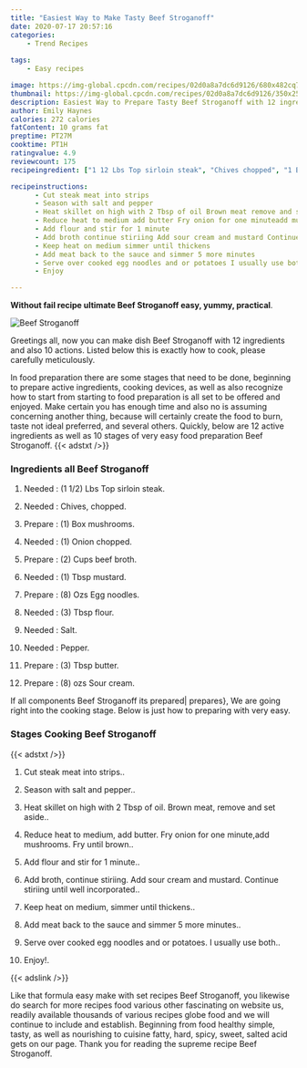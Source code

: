 ```yaml
---
title: "Easiest Way to Make Tasty Beef Stroganoff"
date: 2020-07-17 20:57:16
categories:
    - Trend Recipes
    
tags:
    - Easy recipes

image: https://img-global.cpcdn.com/recipes/02d0a8a7dc6d9126/680x482cq70/beef-stroganoff-recipe-main-photo.jpg
thumbnail: https://img-global.cpcdn.com/recipes/02d0a8a7dc6d9126/350x250cq70/beef-stroganoff-recipe-main-photo.jpg
description: Easiest Way to Prepare Tasty Beef Stroganoff with 12 ingredients and 10 stages of easy cooking.
author: Emily Haynes
calories: 272 calories
fatContent: 10 grams fat
preptime: PT27M
cooktime: PT1H
ratingvalue: 4.9
reviewcount: 175
recipeingredient: ["1 12 Lbs Top sirloin steak", "Chives chopped", "1 Box mushrooms", "1 Onion chopped", "2 Cups beef broth", "1 Tbsp mustard", "8 Ozs Egg noodles", "3 Tbsp flour", "Salt", "Pepper", "3 Tbsp butter", "8 ozs Sour cream"]

recipeinstructions: 
      - Cut steak meat into strips 
      - Season with salt and pepper 
      - Heat skillet on high with 2 Tbsp of oil Brown meat remove and set aside 
      - Reduce heat to medium add butter Fry onion for one minuteadd mushrooms Fry until brown 
      - Add flour and stir for 1 minute 
      - Add broth continue stiriing Add sour cream and mustard Continue stiriing until well incorporated 
      - Keep heat on medium simmer until thickens 
      - Add meat back to the sauce and simmer 5 more minutes 
      - Serve over cooked egg noodles and or potatoes I usually use both 
      - Enjoy

---
```




**Without fail recipe ultimate Beef Stroganoff easy, yummy, practical**. 


![Beef Stroganoff](https://img-global.cpcdn.com/recipes/02d0a8a7dc6d9126/680x482cq70/beef-stroganoff-recipe-main-photo.jpg "Beef Stroganoff")




Greetings all, now you can make dish Beef Stroganoff with 12 ingredients and also 10 actions. Listed below this is exactly how to cook, please carefully meticulously.

In food preparation there are some stages that need to be done, beginning to prepare active ingredients, cooking devices, as well as also recognize how to start from starting to food preparation is all set to be offered and enjoyed. Make certain you has enough time and also no is assuming concerning another thing, because will certainly create the food to burn, taste not ideal preferred, and several others. Quickly, below are 12 active ingredients as well as 10 stages of very easy food preparation Beef Stroganoff.
{{< adstxt />}}

### Ingredients all Beef Stroganoff


1. Needed  : (1 1/2) Lbs Top sirloin steak.

1. Needed  : Chives, chopped.

1. Prepare  : (1) Box mushrooms.

1. Needed  : (1) Onion chopped.

1. Prepare  : (2) Cups beef broth.

1. Needed  : (1) Tbsp mustard.

1. Prepare  : (8) Ozs Egg noodles.

1. Needed  : (3) Tbsp flour.

1. Needed  : Salt.

1. Needed  : Pepper.

1. Prepare  : (3) Tbsp butter.

1. Prepare  : (8) ozs Sour cream.



If all components Beef Stroganoff its prepared| prepares}, We are going right into the cooking stage. Below is just how to preparing with very easy.

### Stages Cooking Beef Stroganoff

{{< adstxt />}}


1. Cut steak meat into strips..



1. Season with salt and pepper..



1. Heat skillet on high with 2 Tbsp of oil. Brown meat, remove and set aside..



1. Reduce heat to medium, add butter. Fry onion for one minute,add mushrooms. Fry until brown..



1. Add flour and stir for 1 minute..



1. Add broth, continue stiriing. Add sour cream and mustard. Continue stiriing until well incorporated..



1. Keep heat on medium, simmer until thickens..



1. Add meat back to the sauce and simmer 5 more minutes..



1. Serve over cooked egg noodles and or potatoes. I usually use both..



1. Enjoy!.





{{< adslink />}}

Like that formula easy make with set recipes Beef Stroganoff, you likewise do search for more recipes food various other fascinating on website us, readily available thousands of various recipes globe food and we will continue to include and establish. Beginning from food healthy simple, tasty, as well as nourishing to cuisine fatty, hard, spicy, sweet, salted acid gets on our page. Thank you for reading the supreme recipe Beef Stroganoff.
